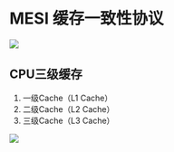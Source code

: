 # MESI 缓存一致性协议

![](https://raw.githubusercontent.com/huan415/JavaYang/master/assets/jvm_MESI.jpg)



## CPU三级缓存

1. 一级Cache（L1 Cache）
2. 二级Cache（L2 Cache）
3. 三级Cache（L3 Cache）



![](D:\project\huan415\http\JavaYang\jvm\images\jvm_cpu_cache.jpg)



